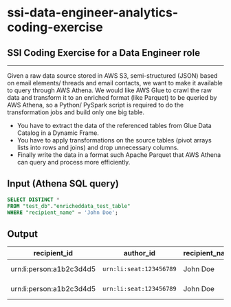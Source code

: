 # ssi-data-engineer-analytics-coding-exercise
## **SSI Coding Exercise for a Data Engineer role**

***

Given a raw data source stored in AWS S3, semi-structured (JSON) based on email elements/ threads and email contacts, we want to make it available to query through AWS Athena.
We would like AWS Glue to crawl the raw data and transform it to an enriched format (like Parquet) to be queried by AWS Athena, so a Python/ PySpark script is required to do the transformation jobs and build only one big table.
* You have to extract the data of the referenced tables from Glue Data Catalog in a Dynamic Frame.
* You have to apply transformations on the source tables (pivot arrays lists into rows and joins) and drop unnecessary columns.
* Finally write the data in a format such Apache Parquet that AWS Athena can query and process more efficiently.

## Input (Athena SQL query)

```SQL
SELECT DISTINCT *
FROM "test_db"."enricheddata_test_table"
WHERE "recipient_name" = 'John Doe';
```

## Output

recipient_id | author_id | recipient_name | threadurn | content_mail_subject | thread_id | createdat | content_mail_body_text
------------ | --------- | -------------- | --------- | -------------------- | --------- | --------- | --------------
urn:li:person:a1b2c3d4d5 | `urn:li:seat:123456789` | John Doe | urn:li:messagingThread:6234532054298611712 | RE: Testing Stub Profile | I6234554148858486784_1000 | 1486428775329 | Update test v2 complete.
urn:li:person:a1b2c3d4d5 | `urn:li:seat:123456789` | John Doe | urn:li:messagingThread:6234532054298611712 | RE: Testing Stub Profile | I6234554148858486784_1000 | 1486428775129 | Test response complete.
